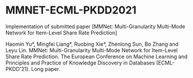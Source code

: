 # MMNET-ECML-PKDD2021
Implementation of submitted paper [MMNet: Multi-Granularity Multi-Mode Network for Item-Level Share Rate Prediction]  

Haomin Yu*, Mingfei Liang*, Ruobing Xie*, Zhenlong Sun, Bo Zhang and Leyu Lin. 
MMNet: Multi-Granularity Multi-Mode Network for Item-Level Share Rate Prediction. 
The European Conference on Machine Learning and Principles and Practice of Knowledge Discovery in Databases (ECML-PKDD'21). Long paper.